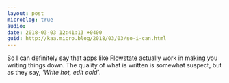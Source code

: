 ```yaml
---
layout: post
microblog: true
audio: 
date: 2018-03-03 12:41:13 +0400
guid: http://kaa.micro.blog/2018/03/03/so-i-can.html
---
```

So I can definitely say that apps like [Flowstate](http://hailoverman.com/mobile) actually work in making you writing things down. The quality of what is written is somewhat suspect, but as they say, _'Write hot, edit cold’_.
